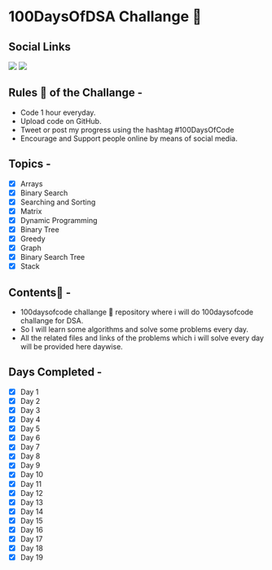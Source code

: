 # 100DaysOfDSA Challange 💪

## Social Links

<p align="left">
  <a href="https://elemental-koi-674.notion.site/c60c2de4a05041709cbefd249ea11d23?v=bd85f7d059cb48319df6cfcb74495bf5"><img src="https://img.shields.io/badge/Notion-000000?style=for-the-badge&logo=notion&logoColor=white" /></a>
  <a href="https://www.linkedin.com/in/aman-soni1"><img src="https://img.shields.io/badge/LinkedIn-ffffff?style=for-the-badge&logo=linkedin&logoColor=blue" /></a>

</p>

## Rules 📏 of the Challange -

- Code 1 hour everyday.
- Upload code on GitHub.
- Tweet or post my progress using the hashtag #100DaysOfCode
- Encourage and Support people online by means of social media.

## Topics -

- [x] Arrays
- [x] Binary Search
- [x] Searching and Sorting
- [x] Matrix
- [x] Dynamic Programming  
- [x] Binary Tree
- [x] Greedy
- [x] Graph
- [x] Binary Search Tree
- [x] Stack

## Contents🥣 -

- 100daysofcode challange 💪 repository where i will do 100daysofcode challange for DSA.
- So I will learn some algorithms and solve some problems every day.
- All the related files and links of the problems which i will solve every day will be provided here daywise.

## Days Completed -

- [x] Day 1
- [x] Day 2
- [x] Day 3
- [x] Day 4
- [x] Day 5
- [x] Day 6
- [x] Day 7
- [x] Day 8
- [x] Day 9
- [x] Day 10
- [x] Day 11
- [x] Day 12
- [x] Day 13
- [x] Day 14
- [x] Day 15
- [x] Day 16
- [x] Day 17
- [x] Day 18
- [x] Day 19
